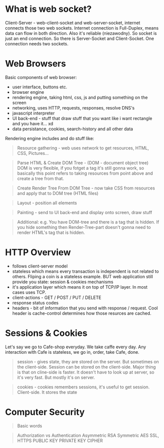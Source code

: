 # What is web socket? 

Client-Server - web-client-socket and web-server-socket, internet connects those two web sockets. Internet connection is Full-Duplex, means data can flow in both direction. Also it's reliable (niezawodny). So socket is just an end connection. So there is Server-Socket and Client-Socket. One connection needs two sockets.

# Web Browsers

Basic components of web browser:
- user interface, buttons etc.
- browser engine
- rendering engine, taking html, css, js and putting something on the screen
- networking, uses HTTP, requests, responses, resolve DNS's
- javascript interpreter
- UI back-end - stuff that draw stuff that you want like i want rectangle and you have it... xd
- data persistance, cookies, search-history and all other data


Rendering engine includes and do stuff like:


> Resource gathering - web uses network to get resources, HTML, CSS, Pictures... 

> Parse HTML & Create DOM Tree - (DOM - document object tree) DOM is very flexible, if you fotget a tag it's still gonna work, so basically this point refers to taking resources from point above and create a tree from that. 

> Create Render Tree From DOM Tree - now take CSS from resources and apply that to DOM tree (HTML files)

> Layout - position all elements

> Painting - send to UI back-end and display onto screen, draw stuff

> Additional: 
e.g. You have DOM-tree and there is a tag that is hidden. If you hide something then Render-Tree-part doesn't gonna need to render HTML's tag that is hidden. 


# HTTP Overview

- follows client-server model
- stateless which means every transaction is independent is not related to others. Fliping a coin is a stateless example. BUT web application still provide you state: session & cookies mechanisms
- it's application layer which means it on top of TCP/IP layer. In most cases uses TCP. 
- client-actions - GET / POST / PUT / DELETE 
- response status codes
- headers - bit of information that you send with response / request. Cool header is cache-control determines how those resurces are cached. 

# Sessions & Cookies

Let's say we go to Cafe-shop everyday. We take caffe every day. Any interaction with Cafe is stateless, we go in, order, take Cafe, done. 

> session -  gives state, they are stored on the server. But sometimes on the client-side. Session can be stored on the client-side. Major thing is that on cline-side is faster. It doesn't have to look up at server, so it's very fast. But mostly it's on server.

> cookies - cookies remembers sessions, it's useful to get session. Client-side. It stores the state 

# Computer Security

> Basic words

> Authorization vs Authentication
> Asymmetric RSA
> Symmetric AES
> SSL, HTTPS
> PUBLIC KEY
> PRIVATE KEY
> CIPHER
















